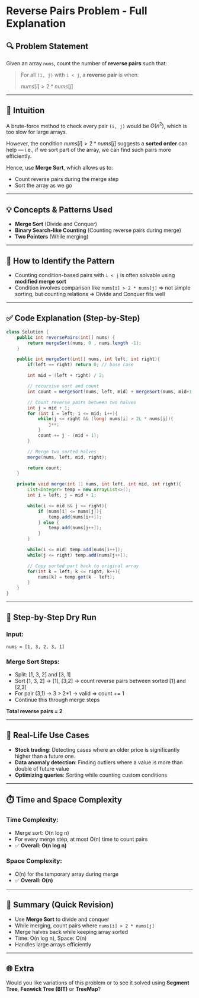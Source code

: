 # Reverse Pairs Problem - Full Explanation

## 🔍 Problem Statement

Given an array `nums`, count the number of **reverse pairs** such that:

> For all `(i, j)` with `i < j`, a **reverse pair** is when:
>
> $nums[i] > 2 * nums[j]$

---

## 🧠 Intuition

A brute-force method to check every pair `(i, j)` would be $O(n^2)$, which is too slow for large arrays.

However, the condition $nums[i] > 2 * nums[j]$ suggests a **sorted order** can help — i.e., if we sort part of the array, we can find such pairs more efficiently.

Hence, use **Merge Sort**, which allows us to:

* Count reverse pairs during the merge step
* Sort the array as we go

---

## 💡 Concepts & Patterns Used

* **Merge Sort** (Divide and Conquer)
* **Binary Search-like Counting** (Counting reverse pairs during merge)
* **Two Pointers** (While merging)

---

## 🔎 How to Identify the Pattern

* Counting condition-based pairs with `i < j` is often solvable using **modified merge sort**
* Condition involves comparison like `nums[i] > 2 * nums[j]` => not simple sorting, but counting relations => Divide and Conquer fits well

---

## ✅ Code Explanation (Step-by-Step)

```java
class Solution {
    public int reversePairs(int[] nums) {
        return mergeSort(nums, 0 , nums.length -1);
    }

    public int mergeSort(int[] nums, int left, int right){
        if(left == right) return 0; // base case

        int mid = (left + right) / 2;

        // recursive sort and count
        int count = mergeSort(nums, left, mid) + mergeSort(nums, mid+1, right);

        // Count reverse pairs between two halves
        int j = mid + 1;
        for (int i = left; i <= mid; i++){
            while(j <= right && (long) nums[i] > 2L * nums[j]){
                j++;
            }
            count += j - (mid + 1);
        }

        // Merge two sorted halves
        merge(nums, left, mid, right);

        return count;
    }

    private void merge(int [] nums, int left, int mid, int right){
        List<Integer> temp = new ArrayList<>();
        int i = left, j = mid + 1;

        while(i <= mid && j <= right){
            if (nums[i] <= nums[j]){
                temp.add(nums[i++]);
            } else {
                temp.add(nums[j++]);
            }
        }

        while(i <= mid) temp.add(nums[i++]);
        while(j <= right) temp.add(nums[j++]);

        // Copy sorted part back to original array
        for(int k = left; k <= right; k++){
            nums[k] = temp.get(k - left);
        }
    }
}
```

---

## 🧪 Step-by-Step Dry Run

### Input:

```
nums = [1, 3, 2, 3, 1]
```

### Merge Sort Steps:

* Split: \[1, 3, 2] and \[3, 1]
* Sort \[1, 3, 2] -> \[1], \[3,2] -> count reverse pairs between sorted \[1] and \[2,3]
* For pair (3,1) -> 3 > 2\*1 -> valid => count += 1
* Continue this through merge steps

**Total reverse pairs = 2**

---

## 📅 Real-Life Use Cases

* **Stock trading**: Detecting cases where an older price is significantly higher than a future one.
* **Data anomaly detection**: Finding outliers where a value is more than double of future value
* **Optimizing queries**: Sorting while counting custom conditions

---

## ⏱️ Time and Space Complexity

### Time Complexity:

* Merge sort: O(n log n)
* For every merge step, at most O(n) time to count pairs
* ✅ **Overall: O(n log n)**

### Space Complexity:

* O(n) for the temporary array during merge
* ✅ **Overall: O(n)**

---

## 🔹 Summary (Quick Revision)

* Use **Merge Sort** to divide and conquer
* While merging, count pairs where `nums[i] > 2 * nums[j]`
* Merge halves back while keeping array sorted
* Time: O(n log n), Space: O(n)
* Handles large arrays efficiently

---

## 🌐 Extra

Would you like variations of this problem or to see it solved using **Segment Tree**, **Fenwick Tree (BIT)** or **TreeMap**?
